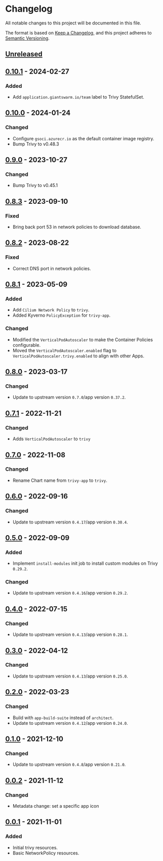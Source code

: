 # Changelog

All notable changes to this project will be documented in this file.

The format is based on [Keep a Changelog](https://keepachangelog.com/en/1.0.0/),
and this project adheres to [Semantic Versioning](https://semver.org/spec/v2.0.0.html).

## [Unreleased]

## [0.10.1] - 2024-02-27

### Added

- Add `application.giantswarm.io/team` label to Trivy StatefulSet.

## [0.10.0] - 2024-01-24

### Changed

- Configure `gsoci.azurecr.io` as the default container image registry.
- Bump Trivy to v0.48.3

## [0.9.0] - 2023-10-27

### Changed

- Bump Trivy to v0.45.1

## [0.8.3] - 2023-09-10

### Fixed

- Bring back port 53 in network policies to download database.

## [0.8.2] - 2023-08-22

### Fixed

- Correct DNS port in network policies.

## [0.8.1] - 2023-05-09

### Added

- Add `Cilium Network Policy` to `trivy`.
- Added Kyverno `PolicyException` for `trivy-app`.

### Changed

- Modified the `VerticalPodAutoscaler` to make the Container Policies configurable.
- Moved the `VerticalPodAutoscaler.enabled` flag to `VerticalPodAutoscaler.trivy.enabled` to align with other Apps.

## [0.8.0] - 2023-03-17

### Changed

- Update to upstream version `0.7.0`/app version `0.37.2`.

## [0.7.1] - 2022-11-21

### Changed

- Adds `VerticalPodAutoscaler` to `trivy`

## [0.7.0] - 2022-11-08

### Changed

- Rename Chart name from `trivy-app` to `trivy`.

## [0.6.0] - 2022-09-16

### Changed

- Update to upstream version `0.4.17`/app version `0.30.4`.

## [0.5.0] - 2022-09-09

### Added

- Implement `install-modules` init job to install custom modules on Trivy `0.29.2`.

### Changed

- Update to upstream version `0.4.16`/app version `0.29.2`.

## [0.4.0] - 2022-07-15

### Changed

- Update to upstream version `0.4.13`/app version `0.28.1`.

## [0.3.0] - 2022-04-12

### Changed

- Update to upstream version `0.4.13`/app version `0.25.0`.

## [0.2.0] - 2022-03-23

### Changed

- Build with `app-build-suite` instead of `architect`.
- Update to upstream version `0.4.12`/app version `0.24.0`.

## [0.1.0] - 2021-12-10

### Changed

- Update to upstream version `0.4.8`/app version `0.21.0`.

## [0.0.2] - 2021-11-12

### Changed

- Metadata change: set a specific app icon

## [0.0.1] - 2021-11-01

### Added

- Initial trivy resources.
- Basic NetworkPolicy resources.

[Unreleased]: https://github.com/giantswarm/trivy-app/compare/v0.10.1...HEAD
[0.10.1]: https://github.com/giantswarm/trivy-app/compare/v0.10.0...v0.10.1
[0.10.0]: https://github.com/giantswarm/trivy-app/compare/v0.9.0...v0.10.0
[0.9.0]: https://github.com/giantswarm/trivy-app/compare/v0.8.3...v0.9.0
[0.8.3]: https://github.com/giantswarm/trivy-app/compare/v0.8.2...v0.8.3
[0.8.2]: https://github.com/giantswarm/trivy-app/compare/v0.8.2...v0.8.2
[0.8.2]: https://github.com/giantswarm/trivy-app/compare/v0.8.1...v0.8.2
[0.8.1]: https://github.com/giantswarm/trivy-app/compare/v0.8.0...v0.8.1
[0.8.0]: https://github.com/giantswarm/trivy-app/compare/v0.7.1...v0.8.0
[0.7.1]: https://github.com/giantswarm/trivy-app/compare/v0.7.0...v0.7.1
[0.7.0]: https://github.com/giantswarm/trivy-app/compare/v0.6.0...v0.7.0
[0.6.0]: https://github.com/giantswarm/trivy-app/compare/v0.5.0...v0.6.0
[0.5.0]: https://github.com/giantswarm/trivy-app/compare/v0.4.0...v0.5.0
[0.4.0]: https://github.com/giantswarm/trivy-app/compare/v0.3.0...v0.4.0
[0.3.0]: https://github.com/giantswarm/trivy-app/compare/v0.2.0...v0.3.0
[0.2.0]: https://github.com/giantswarm/trivy-app/compare/v0.1.0...v0.2.0
[0.1.0]: https://github.com/giantswarm/trivy-app/compare/v0.0.2...v0.1.0
[0.0.2]: https://github.com/giantswarm/trivy-app/compare/v0.0.1...v0.0.2
[0.0.1]: https://github.com/giantswarm/trivy-app/releases/tag/v0.0.1
